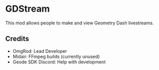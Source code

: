# <cj>GD</c><cl>Stream</c>

This mod allows people to <cj>make</c> and <cr>view</c> Geometry Dash livestreams.

## <cb>Credits</c>

- <ca>OmgRod</c>: Lead Developer
- <cj>Midair</c>: FFmpeg builds (currently unused)
- <cc>Geode SDK Discord</c>: Help with development
